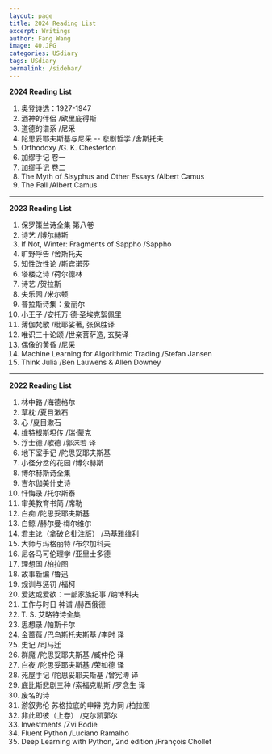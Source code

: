```yaml
---
layout: page
title: 2024 Reading List
excerpt: Writings
author: Fang Wang
image: 40.JPG
categories: USdiary
tags: USdiary
permalink: /sidebar/
---
```

**2024 Reading List**

1. 奥登诗选：1927-1947
2. 酒神的伴侣 /欧里庇得斯
3. 道德的谱系 /尼采
4. 陀思妥耶夫斯基与尼采 -- 悲剧哲学 /舍斯托夫
5. Orthodoxy /G. K. Chesterton
6. 加缪手记 卷一
7. 加缪手记 卷二     
8. The Myth of Sisyphus and Other Essays /Albert Camus
9. The Fall /Albert Camus



****

**2023 Reading List**

1. 保罗策兰诗全集 第八卷
2. 诗艺 /博尔赫斯
3. If Not, Winter: Fragments of Sappho /Sappho
4. 旷野呼告 /舍斯托夫
5. 知性改性论 /斯宾诺莎
6. 塔楼之诗 /荷尔德林
7. 诗艺 /贺拉斯
8. 失乐园 /米尔顿
9. 普拉斯诗集：爱丽尔
10. 小王子 /安托万·德·圣埃克絮佩里
11. 薄伽梵歌 /毗耶娑著, 张保胜译
12. 唯识三十论颂 /世亲菩萨造, 玄奘译
13. 偶像的黄昏 /尼采
14. Machine Learning for Algorithmic Trading /Stefan Jansen
15. Think Julia /Ben Lauwens & Allen Downey


****
**2022 Reading List**

1. 林中路 /海德格尔
2. 草枕 /夏目漱石
3. 心 /夏目漱石
4. 维特根斯坦传 /瑞·蒙克 
5. 浮士德 /歌德 /郭沫若 译
6. 地下室手记 /陀思妥耶夫斯基
7. 小径分岔的花园 /博尔赫斯
8. 博尔赫斯诗全集
9. 吉尔伽美什史诗    
10. 忏悔录 /托尔斯泰
11. 审美教育书简 /席勒
12. 白痴 /陀思妥耶夫斯基
13. 白鲸 /赫尔曼·梅尔维尔
14. 君主论（拿破仑批注版） /马基雅维利
15. 大师与玛格丽特 /布尔加科夫
16. 尼各马可伦理学 /亚里士多德
17. 理想国 /柏拉图
18. 故事新编 /鲁迅
19. 规训与惩罚 /福柯
20. 爱达或爱欲：一部家族纪事 /纳博科夫
21. 工作与时日 神谱 /赫西俄德
22. T. S. 艾略特诗全集
23. 思想录 /帕斯卡尔
24. 金蔷薇 /巴乌斯托夫斯基 /李时 译
25. 史记 /司马迁
26. 群魔 /陀思妥耶夫斯基 /臧仲伦 译
27. 白夜 /陀思妥耶夫斯基 /荣如德 译
28. 死屋手记 /陀思妥耶夫斯基 /曾宪溥 译
29. 底比斯悲剧三种 /索福克勒斯 /罗念生 译
30. 废名的诗
31. 游叙弗伦 苏格拉底的申辩 克力同 /柏拉图
32. 非此即彼（上卷） /克尔凯郭尔
33. Investments /Zvi Bodie
34. Fluent Python /Luciano Ramalho
35. Deep Learning with Python, 2nd edition /François Chollet

   

   

